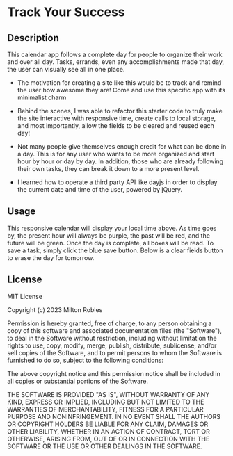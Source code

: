 # Track Your Success

## Description

This calendar app follows a complete day for people to organize their work and over all day. Tasks, errands, even any accomplishments made that day, the user can visually see all in one place.

- The motivation for creating a site like this would be to track and remind the user how awesome they are! Come and use this specific app with its minimalist charm

- Behind the scenes, I was able to refactor this starter code to truly make the site interactive with responsive time, create calls to local storage, and most importantly, allow the fields to be cleared and reused each day!

- Not many people give themselves enough credit for what can be done in a day. This is for any user who wants to be more organized and start hour by hour or day by day. In addition, those who are already following their own tasks, they can break it down to a more present level.

- I learned how to operate a third party API like dayjs in order to display the current date and time of the user, powered by jQuery.

## Usage

This responsive calendar will display your local time above. As time goes by, the present hour will always be purple, the past will be red, and the future will be green. Once the day is complete, all boxes will be read. To save a task, simply click the blue save button. Below is a clear fields button to erase the day for tomorrow. 





## License
MIT License

Copyright (c) 2023 Milton Robles

Permission is hereby granted, free of charge, to any person obtaining a copy
of this software and associated documentation files (the "Software"), to deal
in the Software without restriction, including without limitation the rights
to use, copy, modify, merge, publish, distribute, sublicense, and/or sell
copies of the Software, and to permit persons to whom the Software is
furnished to do so, subject to the following conditions:

The above copyright notice and this permission notice shall be included in all
copies or substantial portions of the Software.

THE SOFTWARE IS PROVIDED "AS IS", WITHOUT WARRANTY OF ANY KIND, EXPRESS OR
IMPLIED, INCLUDING BUT NOT LIMITED TO THE WARRANTIES OF MERCHANTABILITY,
FITNESS FOR A PARTICULAR PURPOSE AND NONINFRINGEMENT. IN NO EVENT SHALL THE
AUTHORS OR COPYRIGHT HOLDERS BE LIABLE FOR ANY CLAIM, DAMAGES OR OTHER
LIABILITY, WHETHER IN AN ACTION OF CONTRACT, TORT OR OTHERWISE, ARISING FROM,
OUT OF OR IN CONNECTION WITH THE SOFTWARE OR THE USE OR OTHER DEALINGS IN THE
SOFTWARE.

  